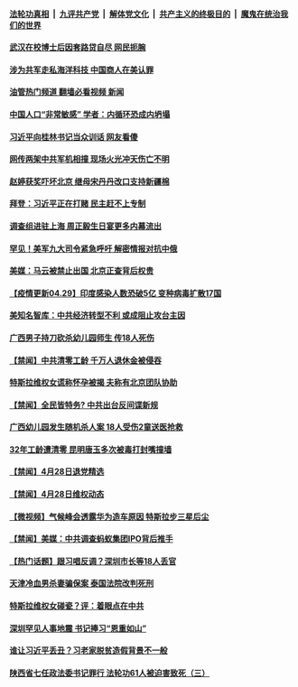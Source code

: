 ####  [法轮功真相](../../../../basic/blob/master/README.md?t=04291601) &nbsp;|&nbsp; [九评共产党](../../../../9ping.md/blob/master/README.md?t=04291601) &nbsp;|&nbsp; [解体党文化](../../../../jtdwh.md/blob/master/README.md?t=04291601)  &nbsp;|&nbsp; [共产主义的终极目的](../../../../gczydzjmd.md/blob/master/README.md?t=04291601) &nbsp;|&nbsp; [魔鬼在统治我们的世界](../../../../mgztzwmdsj.md/blob/master/README.md?t=04291601) 

#### [武汉在校博士后因套路贷自尽 网民扼腕](../pages/prog204/a103106698.md?t=04291601) 

#### [涉为共军走私海洋科技 中国商人在美认罪](../pages/prog204/a103106729.md?t=04291601) 

#### [油管热门频道 翻墙必看视频 新闻](http://95.179.203.213:81/youtube.html)

#### [中国人口“非常敏感” 学者：内循环恐成内坍塌](../pages/prog204/a103106751.md?t=04291601) 

#### [习近平向桂林书记当众训话 网友看傻](../pages/prog204/a103106743.md?t=04291601) 

#### [网传两架中共军机相撞 现场火光冲天伤亡不明](../pages/prog204/a103106722.md?t=04291601) 

#### [赵婷获奖吓坏北京 继母宋丹丹改口支持新疆棉](../pages/prog204/a103106710.md?t=04291601) 

#### [拜登：习近平正在打赌 民主赶不上专制](../pages/prog204/a103106669.md?t=04291601) 

#### [调查组进驻上海 周正毅生日宴更多内幕流出](../pages/prog204/a103106639.md?t=04291601) 

#### [罕见！美军九大司令紧急呼吁 解密情报对抗中俄](../pages/prog204/a103106638.md?t=04291601) 


#### [美媒：马云被禁止出国 北京正查背后权贵](../pages/prog204/a103106179.md?t=04291601) 

#### [【疫情更新04.29】印度感染人数恐破5亿 变种病毒扩散17国](../pages/prog204/a103093288.md?t=04291601) 

#### [美知名智库：中共经济转型不利 或成阻止攻台主因](../pages/prog204/a103106481.md?t=04291601) 

#### [广西男子持刀砍杀幼儿园师生 传18人死伤](../pages/prog204/a103106488.md?t=04291601) 

#### [【禁闻】中共清零工龄 千万人退休金被侵吞](../pages/prog204/a103106227.md?t=04291601) 

#### [特斯拉维权女谎称怀孕被揭 夫称有北京团队协助](../pages/prog204/a103106421.md?t=04291601) 


#### [【禁闻】全民皆特务? 中共出台反间谍新规](../pages/prog204/a103106346.md?t=04291601) 

#### [广西幼儿园发生随机杀人案 18人受伤2童送医抢救](../pages/prog204/a103106297.md?t=04291601) 

#### [32年工龄遭清零 昆明唐玉多次被毒打封嘴撞墙](../pages/prog204/a103106013.md?t=04291601) 

#### [【禁闻】4月28日退党精选](../pages/prog204/a103106284.md?t=04291601) 

#### [【禁闻】4月28日维权动态](../pages/prog204/a103106279.md?t=04291601) 

#### [【微视频】气候峰会透露华为造车原因 特斯拉步三星后尘](../pages/prog204/a103106266.md?t=04291601) 

#### [【禁闻】美媒：中共调查蚂蚁集团IPO背后推手](../pages/prog204/a103106263.md?t=04291601) 

#### [【热门话题】跟习唱反调？深圳市长等18人丢官](../pages/prog204/a103106102.md?t=04291601) 

#### [天津冷血男杀妻骗保案 泰国法院改判死刑](../pages/prog204/a103106092.md?t=04291601) 

#### [特斯拉维权女碰瓷？评：着眼点在中共](../pages/prog204/a103106087.md?t=04291601) 

#### [深圳罕见人事地震 书记捧习“恩重如山”](../pages/prog204/a103106037.md?t=04291601) 

#### [谁让习近平丢丑？习老家脱贫造假背景不一般](../pages/prog204/a103106014.md?t=04291601) 

#### [陕西省七任政法委书记罪行 法轮功61人被迫害致死（三）](../pages/prog204/a103106002.md?t=04291601) 

<img src='http://gfw-breaker.win/goodnews/indexes/prog204.md' width='0px' height='0px'/>
